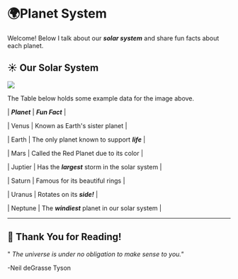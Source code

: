 # 🌍Planet System

Welcome! Below I talk about our ***solar system*** and share fun facts about each planet.

## ☀️ Our Solar System
<img src="https://upload.wikimedia.org/wikipedia/commons/a/ac/Solar_System_true_color_%28title_and_caption%29.jpg"/>

The Table below holds some example data for the image above.


| ***Planet*** | ***Fun Fact*** |

| Venus | Known as Earth's sister planet |

| Earth | The only planet known to support ***life*** |

| Mars | Called the Red Planet due to its color |

| Juptier | Has the ***largest*** storm in the solar system |

| Saturn | Famous for its beautiful rings |

| Uranus | Rotates on its ***side!*** |

| Neptune | The ***windiest*** planet in our solar system |



---

## 🙏 Thank You for Reading!

" *The universe is under no obligation to make sense to you."*

-Neil deGrasse Tyson
